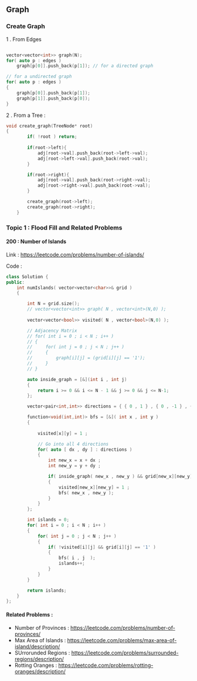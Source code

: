 ## Graph 

### Create Graph

1 . From Edges
```cpp

vector<vector<int>> graph(N);
for( auto p : edges ) 
	graph[p[0]].push_back(p[1]); // for a directed graph

// for a undirected graph
for( auto p : edges )
{
	graph[p[0]].push_back(p[1]);
	graph[p[1]].push_back(p[0]);
}

```

2 . From a Tree :
```cpp
void create_graph(TreeNode* root)
{
        if( !root ) return;
        
        if(root->left){
            adj[root->val].push_back(root->left->val);
            adj[root->left->val].push_back(root->val);
        }

        if(root->right){
            adj[root->val].push_back(root->right->val);
            adj[root->right->val].push_back(root->val);
        }

        create_graph(root->left);
        create_graph(root->right);
    }
```


### Topic 1 : Flood Fill and Related Problems

#### 200 : Number of Islands
Link : https://leetcode.com/problems/number-of-islands/

Code :
```cpp
class Solution {
public:
    int numIslands( vector<vector<char>>& grid ) 
    {

        int N = grid.size();
        // vector<vector<int>> graph( N , vector<int>(N,0) );
        
        vector<vector<bool>> visited( N , vector<bool>(N,0) );

        // Adjacency Matrix
        // for( int i = 0 ; i < N ; i++ )
        // {
        //     for( int j = 0 ; j < N ; j++ )
        //     {
        //         graph[i][j] = (grid[i][j] == '1');
        //     }
        // }

        auto inside_graph = [&](int i , int j)
        {
            return i >= 0 && i <= N - 1 && j >= 0 && j <= N-1; 
        };

        vector<pair<int,int>> directions = { { 0 , 1 } , { 0 , -1 } , { 1 , 0 } , { -1 , 0 }  };

        function<void(int,int)> bfs = [&]( int x , int y )
        {
            
            visited[x][y] = 1 ;

            // Go into all 4 directions
            for( auto [ dx , dy ] : directions )
            {
                int new_x = x + dx ;
                int new_y = y + dy ;

                if( inside_graph( new_x , new_y ) && grid[new_x][new_y] == '1' && !visited[new_x][new_y] )
                {
                    visited[new_x][new_y] = 1 ;
                    bfs( new_x , new_y );
                }
            }
        };

        int islands = 0;
        for( int i = 0 ; i < N ; i++ )
        {
            for( int j = 0 ; j < N ; j++ )
            {
                if( !visited[i][j] && grid[i][j] == '1' )
                {
                    bfs( i , j  );
                    islands++;
                }
            }
        }

        return islands;
    }
};
```

#### Related Problems :
- Number of Provinces : https://leetcode.com/problems/number-of-provinces/
- Max Area of Islands : https://leetcode.com/problems/max-area-of-island/description/
- SUrrorunded Regions : https://leetcode.com/problems/surrounded-regions/description/
- Rotting Oranges :     https://leetcode.com/problems/rotting-oranges/description/
